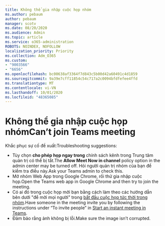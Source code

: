 ```yaml
---
title: Không thể gia nhập cuộc họp nhóm
ms.author: pebaum
author: pebaum
manager: scotv
ms.date: 08/20/2020
ms.audience: Admin
ms.topic: article
ms.service: o365-administration
ROBOTS: NOINDEX, NOFOLLOW
localization_priority: Priority
ms.collection: Adm_O365
ms.custom:
- "9003566"
- "6656"
ms.openlocfilehash: bc00638af3364f7d843c5b00d42a60491c4d1859
ms.sourcegitcommit: 9a39e7cff11854c54c717a2c0094bfdfefee4ffd
ms.translationtype: MT
ms.contentlocale: vi-VN
ms.lasthandoff: 10/01/2020
ms.locfileid: "48365085"
---
```

# <a name="cant-join-teams-meeting"></a><span data-ttu-id="e0568-102">Không thể gia nhập cuộc họp nhóm</span><span class="sxs-lookup"><span data-stu-id="e0568-102">Can’t join Teams meeting</span></span>

<span data-ttu-id="e0568-103">Khắc phục sự cố đề xuất:</span><span class="sxs-lookup"><span data-stu-id="e0568-103">Troubleshooting suggestions:</span></span>  

- <span data-ttu-id="e0568-104">Tùy chọn  **cho phép họp ngay trong**  chính sách kênh trong Trung tâm quản trị có thể bị tắt.</span><span class="sxs-lookup"><span data-stu-id="e0568-104">The  **Allow Meet Now in channel**  policy option in the admin center may be turned off.</span></span> <span data-ttu-id="e0568-105">Hỏi người quản trị nhóm của bạn để kiểm tra điều này.</span><span class="sxs-lookup"><span data-stu-id="e0568-105">Ask your Teams admin to check this.</span></span>
- <span data-ttu-id="e0568-106">Mở nhóm Web App trong Google Chrome, rồi thử gia nhập cuộc họp.</span><span class="sxs-lookup"><span data-stu-id="e0568-106">Open the Teams web app in Google Chrome and then try to join the meeting.</span></span>
- <span data-ttu-id="e0568-107">Có ai đó trong cuộc họp mời bạn bằng cách làm theo các hướng dẫn bên dưới "để mời mọi người" trong  [bắt đầu cuộc họp tức thời trong nhóm](https://support.microsoft.com/office/start-an-instant-meeting-in-teams-ff95e53f-8231-4739-87fa-00b9723f4ef5).</span><span class="sxs-lookup"><span data-stu-id="e0568-107">Have someone in the meeting invite you by following the instructions under “To invite people” in  [Start an instant meeting in Teams](https://support.microsoft.com/office/start-an-instant-meeting-in-teams-ff95e53f-8231-4739-87fa-00b9723f4ef5).</span></span>
- <span data-ttu-id="e0568-108">Đảm bảo rằng ảnh không bị lỗi.</span><span class="sxs-lookup"><span data-stu-id="e0568-108">Make sure the image isn’t corrupted.</span></span>
